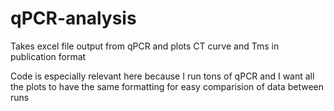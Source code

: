 # qPCR-analysis
Takes excel file output from qPCR and plots CT curve and Tms in publication format

Code is especially relevant here because I run tons of qPCR and I want all the plots to have the same formatting for easy comparision of data between runs
